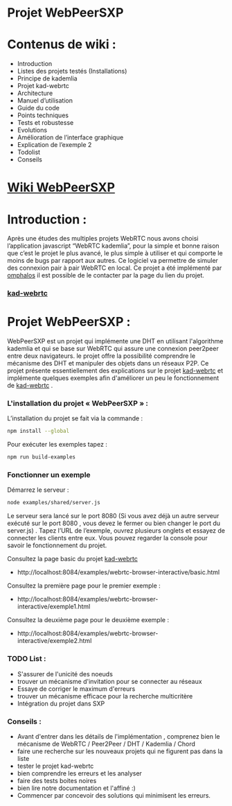 # Projet WebPeerSXP

# Contenus de wiki :
- Introduction
- Listes des projets testés (Installations)
- Principe de kademlia
- Projet kad-webrtc
- Architecture 
- Manuel d’utilisation
- Guide du code
- Points techniques
- Tests et robustesse
- Evolutions
- Amélioration de l’interface graphique
- Explication de l’exemple 2
- Todolist
- Conseils

# [Wiki WebPeerSXP](https://github.com/yassinebj3/GL-WebPeerSXP/wiki/Projet-WebPeerSXP)

# Introduction : 
Après une études des multiples projets WebRTC nous avons choisi l’application javascript “WebRTC kademlia”, pour la simple et bonne raison que c’est le projet le plus avancé, le plus simple à utiliser et qui comporte le moins de bugs par rapport aux autres. Ce logiciel va permettre de simuler des connexion pair à pair WebRTC en local. Ce projet a été implémenté par [omphalos](https://github.com/omphalos)  il est possible de le contacter par la page du lien du projet.

### [kad-webrtc](https://github.com/kadtools/kad-webrtc) 

# Projet WebPeerSXP : 
WebPeerSXP est un projet qui implémente une DHT en utilisant l'algorithme kademlia et qui se base sur WebRTC qui assure une connexion peer2peer entre deux navigateurs.
le projet offre la possibilité comprendre le mécanisme des DHT et manipuler des objets dans un réseaux P2P. 
Ce projet présente essentiellement des explications sur le projet [kad-webrtc](https://github.com/kadtools/kad-webrtc) et implémente quelques exemples afin d'améliorer un peu le fonctionnement de [kad-webrtc](https://github.com/kadtools/kad-webrtc) .

### L'installation du projet « WebPeerSXP » : 
L’installation du projet se fait via la commande :
```sh
npm install --global 
```
Pour exécuter les exemples tapez : 
```sh
npm run build-examples 
```

### Fonctionner un exemple

Démarrez le serveur :
```sh
node examples/shared/server.js
```

Le serveur sera lancé sur le port 8080 (Si vous avez déjà un autre serveur exécuté sur le port 8080 , vous devez le fermer ou bien changer le port du server.js) . 
Tapez l’URL de l’exemple, ouvrez plusieurs onglets et essayez de connecter les clients entre eux.
Vous pouvez regarder la console pour savoir le fonctionnement du projet.

Consultez la page basic du projet [kad-webrtc](https://github.com/kadtools/kad-webrtc)

- http://localhost:8084/examples/webrtc-browser-interactive/basic.html

Consultez la première page pour le premier exemple :

- http://localhost:8084/examples/webrtc-browser-interactive/exemple1.html

Consultez la deuxième page pour le deuxième exemple :

- http://localhost:8084/examples/webrtc-browser-interactive/exemple2.html

### TODO List : 
- S'assurer de l'unicité des noeuds 
- trouver un mécanisme d'invitation pour se connecter au réseaux
- Essaye de corriger le maximum d'erreurs 
- trouver un mécanisme efficace pour la recherche multicritère 
- Intégration du projet dans SXP 

### Conseils : 
- Avant d'entrer dans les détails de l'implémentation , comprenez bien le mécanisme de   WebRTC / Peer2Peer / DHT / Kademlia / Chord
- faire une recherche sur les nouveaux projets qui ne figurent pas dans la liste 
- tester le projet kad-webrtc 
- bien comprendre les erreurs et les analyser 
- faire des tests boites noires 
- bien lire notre documentation et l'affiné :) 
- Commencer par concevoir des solutions qui minimisent les erreurs. 






